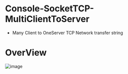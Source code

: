 # Console-SocketTCP-MultiClientToServer

  * Many Client to OneServer TCP Network transfer string  

# OverView

![image](https://github.com/Wei-Tsung-Lin/Console-SocketTCP-Server-MultiClient/blob/main/demo.jpg)
